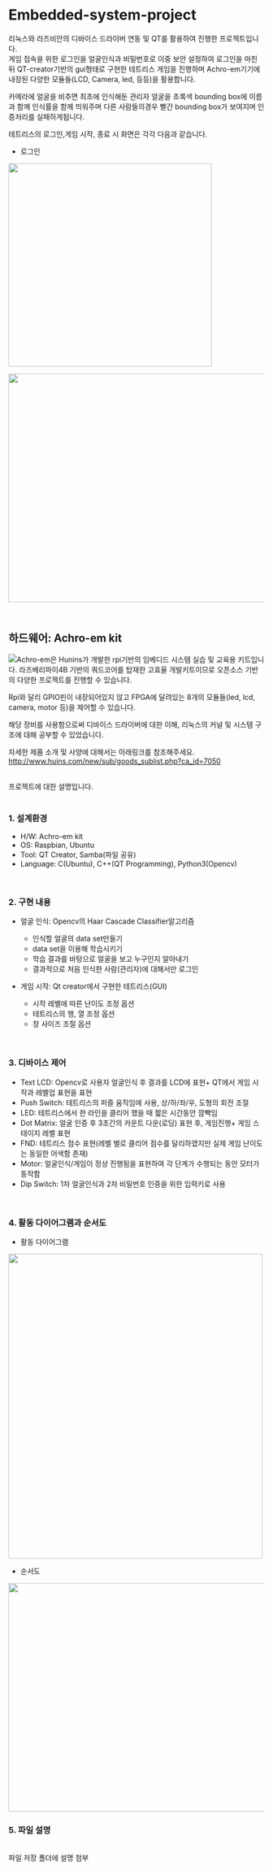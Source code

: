 # Embedded-system-project

리눅스와 라즈비안의 디바이스 드라이버 연동 및 QT를 활용하여 진행한 프로젝트입니다.  
게임 접속을 위한 로그인을 얼굴인식과 비밀번호로 이중 보안 설정하여 로그인을 마친 뒤 
QT-creator기반의 gui형태로 구현한 테트리스 게임을 진행하며
Achro-em기기에 내장된 다양한 모듈들(LCD, Camera, led, 등등)을 활용합니다.

카메라에 얼굴을 비추면 최초에 인식해둔 관리자 얼굴을 초록색 bounding box에 이름과 함께 인식률을 함께 띄워주며
다른 사람들의경우 빨간 bounding box가 보여지며 인증처리를 실패하게됩니다.

테트리스의 로그인,게임 시작, 종료 시 화면은 각각 다음과 같습니다.
- 로그인

<img src="https://user-images.githubusercontent.com/67903177/128677143-23cf2d8a-aa08-4ee7-9574-58dacf9efa4e.png" width="400" height
="400"/>

<img src="https://user-images.githubusercontent.com/67903177/128678028-e66c7f92-8c14-43f8-934a-7a2e1412f188.png" width="800" height="450"/>


<h2><br>하드웨어: Achro-em kit</h3>
<img src="https://user-images.githubusercontent.com/67903177/128670056-4fb961a8-ca61-487c-ad7c-ecac8d584b6e.png"

Achro-em은 Hunins가 개발한 rpi기반의 임베디드 시스템 실습 및 교육용 키트입니다.
라즈베리파이4B 기반의 쿼드코어를 탑재한 고효율 개발키트이므로 오픈소스 기반의 다양한 프로젝트를 진행할 수 있습니다.

Rpi와 달리 GPIO핀이 내장되어있지 않고 FPGA에 달려있는 8개의 모듈들(led, lcd, camera, motor 등)을 제어할 수 있습니다.

해당 장비를 사용함으로써 디바이스 드라이버에 대한 이해, 리눅스의 커널 및 시스템 구조에 대해 공부할 수 있었습니다.

자세한 제품 소개 및 사양에 대해서는 아래링크를 참조해주세요.<br>
http://www.huins.com/new/sub/goods_sublist.php?ca_id=7050

<br>프로젝트에 대한 설명입니다.</br>
<br><h3> 1. 설계환경</h3>
 - H/W: Achro-em kit
 - OS: Raspbian, Ubuntu
 - Tool: QT Creator, Samba(파일 공유)
 - Language: C(Ubuntu), C++(QT Programming), Python3(Opencv)
 
<br><h3> 2. 구현 내용</h3>
 * 얼굴 인식: Opencv의 Haar Cascade Classifier알고리즘
 
    + 인식할 얼굴의 data set만들기
    + data set을 이용해 학습시키기
    + 학습 결과를 바탕으로 얼굴을 보고 누구인지 알아내기
    + 결과적으로 처음 인식한 사람(관리자)에 대해서만 로그인 
 
 * 게임 시작: Qt creator에서 구현한 테트리스(GUI)
    + 시작 레벨에 따른 난이도 조정 옵션
    + 테트리스의 행, 열 조정 옵션
    + 창 사이즈 조절 옵션
  
<br><h3>3. 디바이스 제어</h3>
  - Text LCD: Opencv로 사용자 얼굴인식 후 결과를 LCD에 표현+ QT에서 게임 시작과 레벨업 표현을 표현
  - Push Switch: 테트리스의 퍼즐 움직임에 사용, 상/하/좌/우, 도형의 회전 조절
  - LED: 테트리스에서 한 라인을 클리어 했을 때 짧은 시간동안 깜빡임
  - Dot Matrix: 얼굴 인증 후 3초간의 카운트 다운(로딩) 표현 후, 게임진행+ 게임 스테이지 레벨 표현
  - FND: 테트리스 점수 표현(레벨 별로 클리어 점수를 달리하였지만 실제 게임 난이도는 동일한 어색함 존재)
  - Motor: 얼굴인식/게임이 정상 진행됨을 표현하여 각 단계가 수행되는 동안 모터가 동작함
  - Dip Switch: 1차 얼굴인식과 2차 비밀번호 인증을 위한 입력키로 사용

<br><h3>4. 활동 다이어그램과 순서도</h3>
- 활동 다이어그램
<img src="https://user-images.githubusercontent.com/67903177/128666893-7cf092ff-3732-44be-bdcb-a27b6a63e0b2.png" width="500" height="600"/>

- 순서도
<img src="https://user-images.githubusercontent.com/67903177/128669387-e7ad02ac-4e75-4887-adc9-b07b832521ca.png" width="750" height="450"/>
<br><h3>5. 파일 설명</h3><br>
  파일 저장 폴더에 설명 첨부
